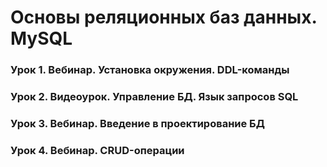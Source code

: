 # Основы реляционных баз данных. MySQL

### Урок 1. Вебинар. Установка окружения. DDL-команды
### Урок 2. Видеоурок. Управление БД. Язык запросов SQL
### Урок 3. Вебинар. Введение в проектирование БД
### Урок 4. Вебинар. CRUD-операции
